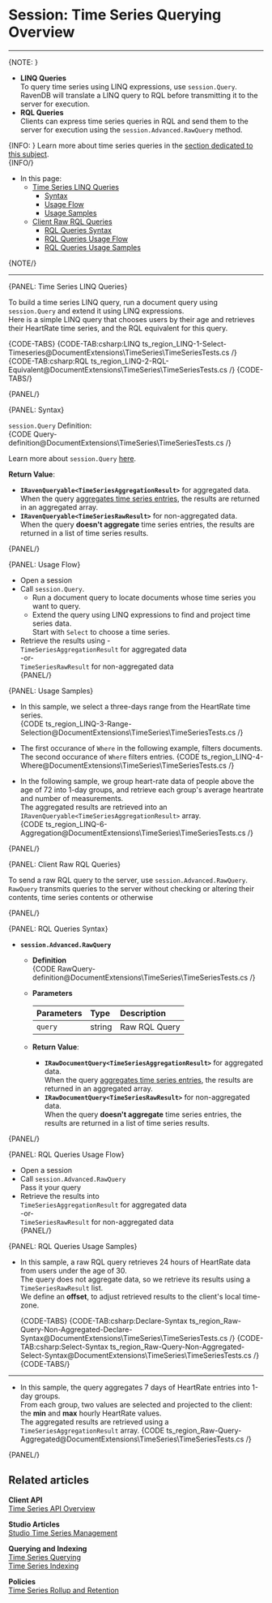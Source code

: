 ﻿# Session: Time Series Querying Overview
---

{NOTE: }

* **LINQ Queries**  
  To query time series using LINQ expressions, use `session.Query`.  
  RavenDB will translate a LINQ query to RQL before transmitting 
  it to the server for execution.  
* **RQL Queries**  
  Clients can express time series queries in RQL and send them to the server 
  for execution using the `session.Advanced.RawQuery` method.  

{INFO: }
Learn more about time series queries in the [section dedicated to this subject](../../../../document-extensions/timeseries/querying/queries-overview).  
{INFO/}

* In this page:  
   * [Time Series LINQ Queries](../../../../document-extensions/timeseries/client-api/session/querying-overview#time-series-linq-queries)  
      * [Syntax](../../../../document-extensions/timeseries/client-api/session/querying-overview#syntax)  
      * [Usage Flow](../../../../document-extensions/timeseries/client-api/session/querying-overview#usage-flow)  
      * [Usage Samples](../../../../document-extensions/timeseries/client-api/session/querying-overview#usage-samples)  
   * [Client Raw RQL Queries](../../../../document-extensions/timeseries/client-api/session/querying-overview#client-raw-rql-queries)  
      * [RQL Queries Syntax](../../../../document-extensions/timeseries/client-api/session/querying-overview#rql-queries-syntax)  
      * [RQL Queries Usage Flow](../../../../document-extensions/timeseries/client-api/session/querying-overview#rql-queries-usage-flow)  
      * [RQL Queries Usage Samples](../../../../document-extensions/timeseries/client-api/session/querying-overview#rql-queries-usage-samples)  

{NOTE/}

---

{PANEL: Time Series LINQ Queries}

To build a time series LINQ query, run a document query using `session.Query` 
and extend it using LINQ expressions.  
Here is a simple LINQ query that chooses users by their age and retrieves their 
HeartRate time series, and the RQL equivalent for this query.  

{CODE-TABS}
{CODE-TAB:csharp:LINQ ts_region_LINQ-1-Select-Timeseries@DocumentExtensions\TimeSeries\TimeSeriesTests.cs /}
{CODE-TAB:csharp:RQL ts_region_LINQ-2-RQL-Equivalent@DocumentExtensions\TimeSeries\TimeSeriesTests.cs /}
{CODE-TABS/}

{PANEL/}

{PANEL: Syntax}

`session.Query` Definition:  
{CODE Query-definition@DocumentExtensions\TimeSeries\TimeSeriesTests.cs /}

Learn more about `session.Query` [here](../../../../client-api/session/querying/how-to-query#session.query).  

**Return Value**:  

* **`IRavenQueryable<TimeSeriesAggregationResult>`**  for aggregated data.  
  When the query 
  [aggregates time series entries](../../../../document-extensions/timeseries/querying/aggregation-and-projections), 
  the results are returned in an aggregated array.  
* **`IRavenQueryable<TimeSeriesRawResult>`** for non-aggregated data.  
  When the query **doesn't aggregate** time series entries, 
  the results are returned in a list of time series results.  

{PANEL/}

{PANEL: Usage Flow}

* Open a session  
* Call `session.Query`.  
   - Run a document query to locate documents whose time series you want to query.  
   - Extend the query using LINQ expressions to find and project time series data.  
     Start with `Select` to choose a time series.  
* Retrieve the results using -  
  `TimeSeriesAggregationResult` for aggregated data  
   -or-  
  `TimeSeriesRawResult` for non-aggregated data  
{PANEL/}

{PANEL: Usage Samples}

* In this sample, we select a three-days range from the HeartRate time series.  
  {CODE ts_region_LINQ-3-Range-Selection@DocumentExtensions\TimeSeries\TimeSeriesTests.cs /}

* The first occurance of `Where` in the following example, filters documents.  
  The second occurance of `Where` filters entries.
  {CODE ts_region_LINQ-4-Where@DocumentExtensions\TimeSeries\TimeSeriesTests.cs /}

* In the following sample, we group heart-rate data of people above the age of 72 
  into 1-day groups, and retrieve each group's average heartrate and number of measurements.  
  The aggregated results are retrieved into an `IRavenQueryable<TimeSeriesAggregationResult>` array.  
  {CODE ts_region_LINQ-6-Aggregation@DocumentExtensions\TimeSeries\TimeSeriesTests.cs /}

{PANEL/}

{PANEL: Client Raw RQL Queries}

To send a raw RQL query to the server, use `session.Advanced.RawQuery`.  
`RawQuery` transmits queries to the server without checking or altering 
their contents, time series contents or otherwise  

{PANEL/}

{PANEL: RQL Queries Syntax}

* **`session.Advanced.RawQuery`**  
   * **Definition**  
      {CODE RawQuery-definition@DocumentExtensions\TimeSeries\TimeSeriesTests.cs /}

   * **Parameters**  

        | Parameters | Type | Description |
        |:-------------|:-------------|:-------------|
        | `query` | string | Raw RQL Query |

   * **Return Value**:  
      * **`IRawDocumentQuery<TimeSeriesAggregationResult>`**  for aggregated data.  
        When the query 
        [aggregates time series entries](../../../../document-extensions/timeseries/querying/aggregation-and-projections), 
        the results are returned in an aggregated array.  
      * **`IRawDocumentQuery<TimeSeriesRawResult>`** for non-aggregated data.  
        When the query **doesn't aggregate** time series entries, 
        the results are returned in a list of time series results.  

{PANEL/}

{PANEL: RQL Queries Usage Flow}

* Open a session  
* Call `session.Advanced.RawQuery`  
  Pass it your query  
* Retrieve the results into  
   `TimeSeriesAggregationResult` for aggregated data  
    -or-  
   `TimeSeriesRawResult` for non-aggregated data  
{PANEL/}

{PANEL: RQL Queries Usage Samples}

* In this sample, a raw RQL query retrieves 24 hours of HeartRate data from users under the age of 30.  
  The query does not aggregate data, so we retrieve its results using a `TimeSeriesRawResult` list.  
  We define an **offset**, to adjust retrieved results to the client's local time-zone.  

    {CODE-TABS}
    {CODE-TAB:csharp:Declare-Syntax ts_region_Raw-Query-Non-Aggregated-Declare-Syntax@DocumentExtensions\TimeSeries\TimeSeriesTests.cs /}
    {CODE-TAB:csharp:Select-Syntax ts_region_Raw-Query-Non-Aggregated-Select-Syntax@DocumentExtensions\TimeSeries\TimeSeriesTests.cs /}
    {CODE-TABS/}

---

* In this sample, the query aggregates 7 days of HeartRate entries into 1-day groups.  
  From each group, two values are selected and projected to the client: the **min** 
  and **max** hourly HeartRate values.  
  The aggregated results are retrieved using a `TimeSeriesAggregationResult` array.
    {CODE ts_region_Raw-Query-Aggregated@DocumentExtensions\TimeSeries\TimeSeriesTests.cs /}

{PANEL/}

## Related articles

**Client API**  
[Time Series API Overview](../../../../document-extensions/timeseries/client-api/overview)  

**Studio Articles**  
[Studio Time Series Management](../../../../studio/database/document-extensions/time-series)  

**Querying and Indexing**  
[Time Series Querying](../../../../document-extensions/timeseries/querying/overview-and-syntax)  
[Time Series Indexing](../../../../document-extensions/timeseries/indexing)  

**Policies**  
[Time Series Rollup and Retention](../../../../document-extensions/timeseries/rollup-and-retention)  
